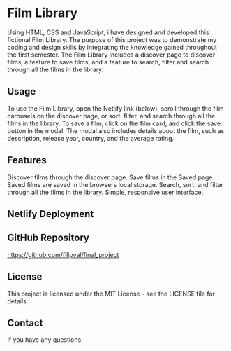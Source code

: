# Film Library

Using HTML, CSS and JavaScript, i have designed and developed this fictional Film Library. The purpose of this project was to demonstrate my coding and design skills by
integrating the knowledge gained throughout the first semester. The Film Library includes a discover page to discover films, a feature to save films, and a feature to search, filter and search through all the films in the library.

## Usage

To use the Film Library, open the Netlify link (below), scroll through the film carousels on the discover page, or sort. filter, and search through all the films in the library. To save a film, click on the film card, and click the save button in the modal. The modal also includes details about the film, such as description, release year, country, and the average rating.

## Features

Discover films through the discover page.
Save films in the Saved page.
Saved films are saved in the browsers local storage.
Search, sort, and filter through all the films in the library.
Simple, responsive user interface.

## Netlify Deployment

## GitHub Repository

https://github.com/filipval/final_project

## License

This project is licensed under the MIT License - see the LICENSE file for details.

## Contact

If you have any questions
